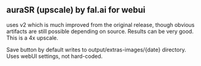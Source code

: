 ## auraSR (upscale) by **fal.ai** for webui ##

uses v2 which is much improved from the original release, though obvious artifacts are still possible depending on source. Results can be very good. This is a 4x upscale.

Save button by default writes to output/extras-images/{date} directory. Uses webUI settings, not hard-coded.
